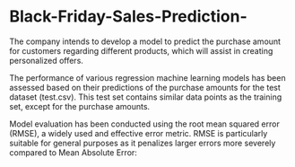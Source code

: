 # Black-Friday-Sales-Prediction-

The company intends to develop a model to predict the purchase amount for customers regarding different products, which will assist in creating personalized offers.

The performance of various regression machine learning models has been assessed based on their predictions of the purchase amounts for the test dataset (test.csv). This test set contains similar data points as the training set, except for the purchase amounts.

Model evaluation has been conducted using the root mean squared error (RMSE), a widely used and effective error metric. RMSE is particularly suitable for general purposes as it penalizes larger errors more severely compared to Mean Absolute Error:
